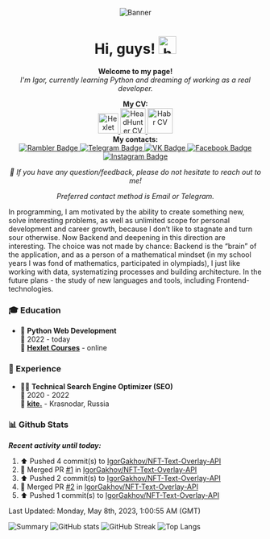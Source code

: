 <!--
**IgorGakhov/IgorGakhov** is a ✨ _special_ ✨ repository because its `README.md` (this file) appears on your GitHub profile.

Here are some ideas to get you started:

- 🔭 I’m currently working on ...
- 🌱 I’m currently learning ...
- 👯 I’m looking to collaborate on ...
- 🤔 I’m looking for help with ...
- 💬 Ask me about ...
- 📫 How to reach me: ...
- 😄 Pronouns: ...
- ⚡ Fun fact: ...
-->

<p align="center"><img src="images/Readme_title_image.jpeg" alt="Banner"></p>

<h1 align="center">Hi, guys! <img alt="hello" img src="content/wave.gif" width="35"></h1>

<p align="center"><b> Welcome to my page! </b><br> <i>I'm Igor, currently learning Python and dreaming of working as a real developer.</i></p>

<p align="center">
  <b>My CV:</b>
  <br>
  <a href="https://cv.hexlet.io/resumes/1379">
    <img src="content/hexlet_logo.svg" width="40" alt="Hexlet CV">
  </a>
  <a href="https://krasnodar.hh.ru/applicant/resumes/view?resume=3edd630dff0b3c4ebd0039ed1f36346a734577">
    <img src="content/hh_logo.svg" width="50" alt="HeadHunter CV">
  </a>
  <a href="https://career.habr.com/igor_gakhov">
    <img src="content/habr_career_logo.svg" width="50" alt="Habr CV">
  </a>
  <br>
  <b>My contacts:</b>
  <br>
  <a href="mailto:gakhov_igor@rambler.ru">
    <img src="https://img.shields.io/badge/-rambler-informational?style=for-the-badge&logo=Mail.Ru&logoColor=white" alt="Rambler Badge">
  </a>
  <a href="https://t.me/Igor_Gakhov">
    <img src="https://img.shields.io/badge/-telegram-0088cc?style=for-the-badge&logo=telegram&logoColor=white" alt="Telegram Badge">
  </a>
  <a href="https://vk.com/igor_gakhov">
    <img src="https://img.shields.io/badge/вконтакте-%232E87FB.svg?&style=for-the-badge&logo=vk&logoColor=white" alt="VK Badge">
  </a>
  <a href="https://www.facebook.com/gakhov.igor">
    <img src="https://img.shields.io/badge/Facebook-1877F2?style=for-the-badge&logo=facebook&logoColor=white" alt="Facebook Badge">
  </a>
  <a href="https://instagram.com/igor_gakhov">
    <img src="https://img.shields.io/badge/Instagram-E4405F?style=for-the-badge&logo=instagram&logoColor=white" alt="Instagram Badge">
  </a>
  <p align="center"><i>💬 If you have any question/feedback, please do not hesitate to reach out to me!</i></p>
  <p align="center"><i>Preferred contact method is Email or Telegram.</i></p>
  <p>In programming, I am motivated by the ability to create something new, solve interesting problems, as well as unlimited scope for personal development and career growth, because I don’t like to stagnate and turn sour otherwise. Now Backend and deepening in this direction are interesting. The choice was not made by chance: Backend is the “brain” of the application, and as a person of a mathematical mindset (in my school years I was fond of mathematics, participated in olympiads), I just like working with data, systematizing processes and building architecture. In the future plans - the study of new languages ​​and tools, including Frontend-technologies.</p>
</p>


### 🎓 Education

- 📖 **Python Web Development**\
📆 2022 - today\
📍 **[Hexlet Courses](https://ru.hexlet.io/)** - online


### 📎 Experience

- 👨‍💻 **Technical Search Engine Optimizer (SEO)**\
📆 2020 - 2022\
📍 **[kite.](https://kite-da.ru/)** - Krasnodar, Russia


### 📊 Github Stats

**_Recent activity until today:_**

<!--RECENT_ACTIVITY:start-->
1. ⬆️ Pushed 4 commit(s) to [IgorGakhov/NFT-Text-Overlay-API](https://github.com/IgorGakhov/NFT-Text-Overlay-API)
2. 🎉 Merged PR [#1](https://github.com/IgorGakhov/NFT-Text-Overlay-API/pull/1) in [IgorGakhov/NFT-Text-Overlay-API](https://github.com/IgorGakhov/NFT-Text-Overlay-API)
3. ⬆️ Pushed 2 commit(s) to [IgorGakhov/NFT-Text-Overlay-API](https://github.com/IgorGakhov/NFT-Text-Overlay-API)
4. 🎉 Merged PR [#2](https://github.com/IgorGakhov/NFT-Text-Overlay-API/pull/2) in [IgorGakhov/NFT-Text-Overlay-API](https://github.com/IgorGakhov/NFT-Text-Overlay-API)
5. ⬆️ Pushed 1 commit(s) to [IgorGakhov/NFT-Text-Overlay-API](https://github.com/IgorGakhov/NFT-Text-Overlay-API)
<!--RECENT_ACTIVITY:end-->

<!--RECENT_ACTIVITY:last_update-->
Last Updated: Monday, May 8th, 2023, 1:00:55 AM (GMT)
<!--RECENT_ACTIVITY:last_update_end-->

![Summary](http://github-profile-summary-cards.vercel.app/api/cards/profile-details?username=IgorGakhov&width=500&theme=radical)
![GitHub stats](https://github-readme-stats.vercel.app/api?username=IgorGakhov&include_all_commits=true&count_private=true&hide_title=false&custom_title=&show_icons=true&hide_border=true&theme=radical) ![GitHub Streak](https://github-readme-streak-stats.herokuapp.com/?user=IgorGakhov&hide_border=true&theme=radical)
![Top Langs](https://github-readme-stats.vercel.app/api/top-langs/?username=IgorGakhov&langs_count=10&exclude_repo=&hide=html,css,shell,makefile,procfile&layout=default&card_width=495&hide_border=true&theme=radical)
